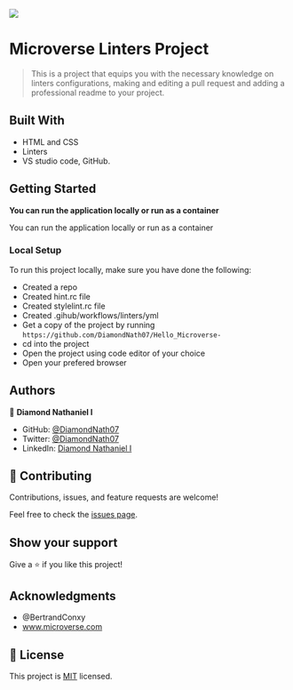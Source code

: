 ![](https://img.shields.io/badge/Microverse-blueviolet)

# Microverse Linters Project

> This is a project that equips you with the necessary knowledge on linters configurations, making and editing a pull request and adding a professional readme to your project.

## Built With

- HTML and CSS
- Linters
- VS studio code, GitHub.

## Getting Started

**You can run the application locally or run as a container**

You can run the application locally or run as a container

### Local Setup

To run this project locally, make sure you have done the following:

- Created a repo
- Created hint.rc file
- Created stylelint.rc file
- Created .gihub/workflows/linters/yml
- Get a copy of the project by running `https://github.com/DiamondNath07/Hello_Microverse-`
- cd into the project
- Open the project using code editor of your choice
- Open your prefered browser

## Authors

👤 **Diamond Nathaniel I**

- GitHub: [@DiamondNath07](https://github.com/DiamondNath07)
- Twitter: [@DiamondNath07](https://twitter.com/@diamondNath07)
- LinkedIn: [Diamond Nathaniel I](https://linkedin.com/in/diamond-nathaniel-6b664b245)

## 🤝 Contributing

Contributions, issues, and feature requests are welcome!

Feel free to check the [issues page](https://github.com/DiamondNath07/Hello_Microverse-/issues).

## Show your support

Give a ⭐️ if you like this project!

## Acknowledgments

- @BertrandConxy
- www.microverse.com

## 📝 License

This project is [MIT](./LICENSE) licensed.
